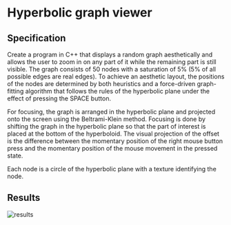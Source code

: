 # Hyperbolic graph viewer

## Specification

Create a program in C++ that displays a random graph aesthetically and allows the user to zoom in on any part of it while the remaining part is still visible. The graph consists of 50 nodes with a saturation of 5% (5% of all possible edges are real edges). To achieve an aesthetic layout, the positions of the nodes are determined by both heuristics and a force-driven graph-fitting algorithm that follows the rules of the hyperbolic plane under the effect of pressing the SPACE button.

For focusing, the graph is arranged in the hyperbolic plane and projected onto the screen using the Beltrami-Klein method. Focusing is done by shifting the graph in the hyperbolic plane so that the part of interest is placed at the bottom of the hyperboloid. The visual projection of the offset is the difference between the momentary position of the right mouse button press and the momentary position of the mouse movement in the pressed state.

Each node is a circle of the hyperbolic plane with a texture identifying the node.

## Results
![results](results.gif)
